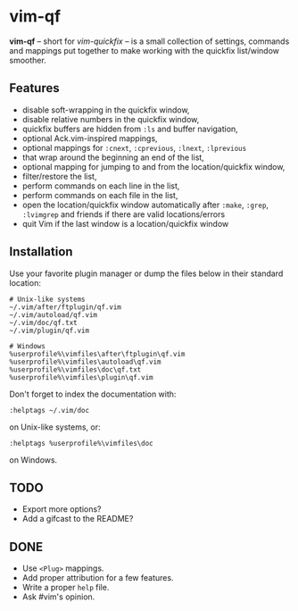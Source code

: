 # vim-qf

**vim-qf** – short for *vim-quickfix* – is a small collection of settings, commands and mappings put together to make working with the quickfix list/window smoother.

## Features

* disable soft-wrapping in the quickfix window,
* disable relative numbers in the quickfix window,
* quickfix buffers are hidden from `:ls` and buffer navigation,
* optional Ack.vim-inspired mappings,
* optional mappings for `:cnext`, `:cprevious`, `:lnext`, `:lprevious`
* that wrap around the beginning an end of the list,
* optional mapping for jumping to and from the location/quickfix window,
* filter/restore the list,
* perform commands on each line in the list,
* perform commands on each file in the list,
* open the location/quickfix window automatically after `:make`, `:grep`, `:lvimgrep` and friends if there are valid locations/errors
* quit Vim if the last window is a location/quickfix window

## Installation

Use your favorite plugin manager or dump the files below in their standard location:

    # Unix-like systems
    ~/.vim/after/ftplugin/qf.vim
    ~/.vim/autoload/qf.vim
    ~/.vim/doc/qf.txt
    ~/.vim/plugin/qf.vim

    # Windows
    %userprofile%\vimfiles\after\ftplugin\qf.vim
    %userprofile%\vimfiles\autoload\qf.vim
    %userprofile%\vimfiles\doc\qf.txt
    %userprofile%\vimfiles\plugin\qf.vim

Don't forget to index the documentation with:

    :helptags ~/.vim/doc

on Unix-like systems, or:

    :helptags %userprofile%\vimfiles\doc

on Windows.

## TODO

* Export more options?
* Add a gifcast to the README?

## DONE

* Use `<Plug>` mappings.
* Add proper attribution for a few features.
* Write a proper `help` file.
* Ask #vim's opinion.
